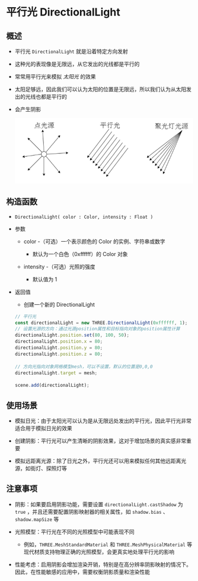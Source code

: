 # 平行光 DirectionalLight

## 概述

+ 平行光 `DirectionalLight` 就是沿着特定方向发射
+ 这种光的表现像是无限远，从它发出的光线都是平行的
+ 常常用平行光来模拟 *太阳光* 的效果
+ 太阳足够远，因此我们可以认为太阳的位置是无限远，所以我们认为从太阳发出的光线也都是平行的

+ 会产生阴影

  ![alt text](images/光源分类.jpg)

## 构造函数

+ `DirectionalLight( color : Color, intensity : Float )`

+ 参数

  + color -（可选）一个表示颜色的 Color 的实例、字符串或数字

    + 默认为一个白色（0xffffff）的 Color 对象

  + intensity -（可选）光照的强度

    + 默认值为 1

+ 返回值

  + 创建一个新的 DirectionalLight

  ```js
  // 平行光
  const directionalLight = new THREE.DirectionalLight(0xffffff, 1);
  // 设置光源的方向：通过光源position属性和目标指向对象的position属性计算
  directionalLight.position.set(80, 100, 50);
  directionalLight.position.x = 80;
  directionalLight.position.y = 80;
  directionalLight.position.z = 80;

  // 方向光指向对象网格模型mesh，可以不设置，默认的位置是0,0,0
  directionalLight.target = mesh;

  scene.add(directionalLight);
  ```

## 使用场景

+ 模拟日光：由于太阳光可以认为是从无限远处发出的平行光，因此平行光非常适合用于模拟日光的效果

+ 创建阴影：平行光可以产生清晰的阴影效果，这对于增加场景的真实感非常重要

+ 模拟远距离光源：除了日光之外，平行光还可以用来模拟任何其他远距离光源，如街灯、探照灯等

## 注意事项

+ 阴影：如果要启用阴影功能，需要设置 `directionalLight.castShadow` 为 `true` ，并且还需要配置阴影映射器的相关属性，如 `shadow.bias` 、 `shadow.mapSize` 等

+ 光照模型：平行光在不同的光照模型中可能表现不同

  + 例如，`THREE.MeshStandardMaterial` 和 `THREE.MeshPhysicalMaterial` 等现代材质支持物理正确的光照模型，会更真实地处理平行光的影响

+ 性能考虑：启用阴影会增加渲染开销，特别是在高分辨率阴影映射的情况下。因此，在性能敏感的应用中，需要权衡阴影质量和渲染性能

